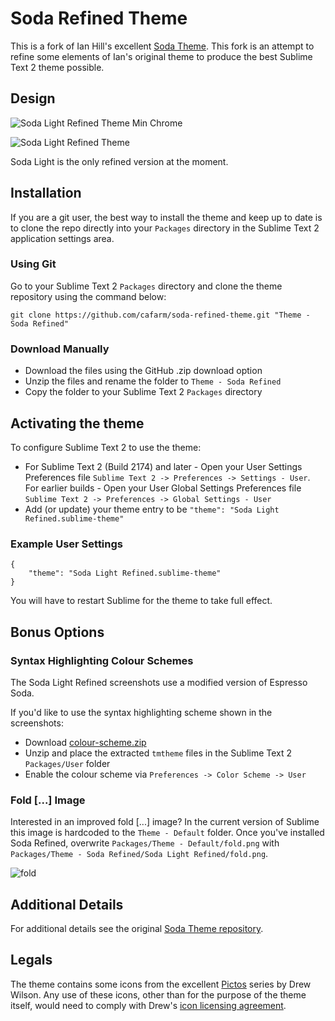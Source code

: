 # Soda Refined Theme

This is a fork of Ian Hill's excellent [Soda Theme](https://github.com/buymeasoda/soda-theme). This fork is an attempt to refine some elements of Ian's original theme to produce the best Sublime Text 2 theme possible.

## Design

![Soda Light Refined Theme Min Chrome](http://i.imgur.com/UHrTn.png)

![Soda Light Refined Theme](http://i.imgur.com/kPJOe.png)

Soda Light is the only refined version at the moment.

## Installation

If you are a git user, the best way to install the theme and keep up to date is to clone the repo directly into your `Packages` directory in the Sublime Text 2 application settings area.

### Using Git

Go to your Sublime Text 2 `Packages` directory and clone the theme repository using the command below:

    git clone https://github.com/cafarm/soda-refined-theme.git "Theme - Soda Refined"

### Download Manually

* Download the files using the GitHub .zip download option
* Unzip the files and rename the folder to `Theme - Soda Refined`
* Copy the folder to your Sublime Text 2 `Packages` directory

## Activating the theme

To configure Sublime Text 2 to use the theme:

* For Sublime Text 2 (Build 2174) and later - Open your User Settings Preferences file `Sublime Text 2 -> Preferences -> Settings - User`. For earlier builds - Open your User Global Settings Preferences file `Sublime Text 2 -> Preferences -> Global Settings - User`
* Add (or update) your theme entry to be `"theme": "Soda Light Refined.sublime-theme"`

### Example User Settings

    {
        "theme": "Soda Light Refined.sublime-theme"
    }

You will have to restart Sublime for the theme to take full effect.

## Bonus Options

### Syntax Highlighting Colour Schemes

The Soda Light Refined screenshots use a modified version of Espresso Soda.

If you'd like to use the syntax highlighting scheme shown in the screenshots: 

* Download [colour-scheme.zip](http://mcafaro.com/soda-refined-theme/colour-scheme.zip)
* Unzip and place the extracted `tmtheme` files in the Sublime Text 2 `Packages/User` folder
* Enable the colour scheme via `Preferences -> Color Scheme -> User`

### Fold [...] Image

Interested in an improved fold [...] image? In the current version of Sublime this image is hardcoded to the `Theme - Default` folder. Once you've installed Soda Refined, overwrite `Packages/Theme - Default/fold.png` with `Packages/Theme - Soda Refined/Soda Light Refined/fold.png`.

![fold](http://i.imgur.com/t1YGB.png)

## Additional Details

For additional details see the original [Soda Theme repository](https://github.com/buymeasoda/soda-theme).

## Legals

The theme contains some icons from the excellent [Pictos](http://pictos.drewwilson.com/) series by Drew Wilson. Any use of these icons, other than for the purpose of the theme itself, would need to comply with Drew's [icon licensing agreement](http://stockart.drewwilson.com/license/).